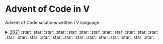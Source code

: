 # Advent of Code in V
Advent of Code solutions written i V language
<details>
    <summary>
        <a href="modules/year2021">2021</a> 
        :star: :star: :star: :star: :star: :star: :star: :star: :star: :star: 
        :star: :star: :star: :star: :star: :star: :star: :star: :star: :star: 
        :star: :star: :star: :star: :star: 
    </summary>
    
* [Day 1](modules/year2021/day1) - :star:
* [Day 2](modules/year2021/day2) -  :star:
* [Day 3](modules/year2021/day3) -  :star:
* [Day 4](modules/year2021/day4) -  :star:
* [Day 5](modules/year2021/day5) -  :star:
* [Day 6](modules/year2021/day6) -  :star:
* [Day 7](modules/year2021/day7) -  :star:
* [Day 8](modules/year2021/day8) -  :star:
* [Day 9](modules/year2021/day9) -  :star:
* [Day 10](modules/year2021/day10) -  :star:
* [Day 11](modules/year2021/day11) -  :star:
* [Day 12](modules/year2021/day12) -  :star:
* [Day 13](modules/year2021/day13) -  :star:
* [Day 14](modules/year2021/day14) -  :star:
* [Day 15](modules/year2021/day15) -  :star:
* [Day 16](modules/year2021/day16) -  :star:
* [Day 17](modules/year2021/day17) -  :star:
* [Day 18](modules/year2021/day18) -  :star:
* [Day 19](modules/year2021/day19) -  :star:
* [Day 20](modules/year2021/day20) -  :star:
* [Day 21](modules/year2021/day21) -  :star:
* [Day 22](modules/year2021/day22) -  :star:
* [Day 23](modules/year2021/day23) -  :star:
* [Day 24](modules/year2021/day24) -  :star:
* [Day 15](modules/year2021/day25) -  :star:
    
</details>
